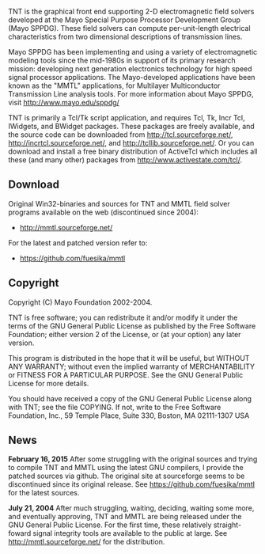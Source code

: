 TNT is the graphical front end supporting 2-D electromagnetic field
solvers developed at the Mayo Special Purpose Processor Development
Group (Mayo SPPDG).  These field solvers can compute per-unit-length
electrical characteristics from two dimensional descriptions of
transmission lines.

Mayo SPPDG has been implementing and using a variety of
electromagnetic modeling tools since the mid-1980s in support of its
primary research mission: developing next generation electronics
technology for high speed signal processor applications.  The
Mayo-developed applications have been known as the "MMTL"
applications, for Multilayer Multiconductor Transmission Line analysis
tools.  For more information about Mayo SPPDG, visit
http://www.mayo.edu/sppdg/

TNT is primarily a Tcl/Tk script application, and requires Tcl, Tk,
Incr Tcl, IWidgets, and BWidget packages.  These packages are freely
available, and the source code can be downloaded from
http://tcl.sourceforge.net/, http://incrtcl.sourceforge.net/, and
http://tcllib.sourceforge.net/.  Or you can download and install a
free binary distribution of ActiveTcl which includes all these (and
many other) packages from http://www.activestate.com/tcl/.

Download
--------

Original Win32-binaries and sources for TNT and MMTL field solver programs available on the web (discontinued since 2004):
* http://mmtl.sourceforge.net/
  
For the latest and patched version refer to:
* https://github.com/fuesika/mmtl


Copyright
---------
Copyright (C) Mayo Foundation 2002-2004.

TNT is free software; you can redistribute it and/or modify it under
the terms of the GNU General Public License as published by the Free
Software Foundation; either version 2 of the License, or (at your
option) any later version.

This program is distributed in the hope that it will be useful, but
WITHOUT ANY WARRANTY; without even the implied warranty of
MERCHANTABILITY or FITNESS FOR A PARTICULAR PURPOSE.  See the GNU
General Public License for more details.

You should have received a copy of the GNU General Public License
along with TNT; see the file COPYING.  If not, write to the Free
Software Foundation, Inc., 59 Temple Place, Suite 330, Boston, MA
02111-1307 USA


News
----

**February 16, 2015**
After some struggling with the original sources and trying to compile
TNT and MMTL using the latest GNU compilers, I provide the patched
sources via github. The original site at sourceforge seems to be
discontinued since its original release.
See https://github.com/fuesika/mmtl for the latest sources.

**July 21, 2004**
After much struggling, waiting, deciding, waiting some more, and
eventually approving, TNT and MMTL are being released under the GNU
General Public License.  For the first time, these relatively
straight-foward signal integrity tools are available to the public at
large. See http://mmtl.sourceforge.net/ for the distribution.
